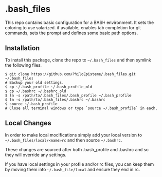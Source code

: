 # .bash_files

This repo contains basic configuration for a BASH environment. It sets the 
coloring to use solarized. if available, enables tab completion for git 
commands, sets the prompt and defines some basic path options.

## Installation

To install this package, clone the repo to `~/.bash_files` and then symlink the
following files.

    $ git clone https://github.com/PhiloEpisteme/.bash_files.git ~/.bash_files
    # Backup your old settings. 
    $ cp ~/.bash_profile ~/.bash_profile_old 
    $ cp ~/.bashrc ~/.bashrc_old
    $ ln -s /path/to/.bash_files/.bash_profile ~/.bash_profile
    $ ln -s /path/to/.bash_files/.bashrc ~/.bashrc
    $ source ~/.bash_profile
    # Close all terminal windows or type `source ~/.bash_profile` in each.


## Local Changes

In order to make local modifications simply add your local version to 
`~/.bash_files/local/<name>rc` and then source `~/.bashrc`.

These changes are sourced after both .bash_profile and .bashrc and so they will
override any settings.

If you have local settings in your profile and/or rc files, you can keep them by
moving them into `~/.bash_file/local` and ensure they end in rc. 
